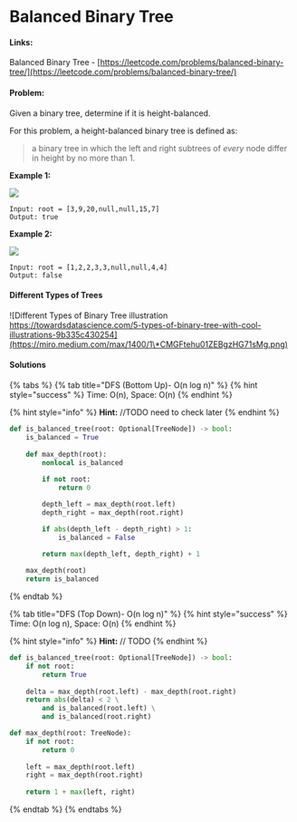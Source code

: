 # Balanced Binary Tree

#### Links:

Balanced Binary Tree - [https://leetcode.com/problems/balanced-binary-tree/](https://leetcode.com/problems/balanced-binary-tree/)

#### Problem:

Given a binary tree, determine if it is height-balanced.

For this problem, a height-balanced binary tree is defined as:

> a binary tree in which the left and right subtrees of _every_ node differ in height by no more than 1.

**Example 1:**

![](https://assets.leetcode.com/uploads/2020/10/06/balance\_1.jpg)

```
Input: root = [3,9,20,null,null,15,7]
Output: true
```

**Example 2:**

![](https://assets.leetcode.com/uploads/2020/10/06/balance\_2.jpg)

```
Input: root = [1,2,2,3,3,null,null,4,4]
Output: false
```

#### Different Types of Trees

![Different Types of Binary Tree illustration&#x20;
https://towardsdatascience.com/5-types-of-binary-tree-with-cool-illustrations-9b335c430254](https://miro.medium.com/max/1400/1\*CMGFtehu01ZEBgzHG71sMg.png)

#### Solutions

{% tabs %}
{% tab title="DFS (Bottom Up)- O(n log n)" %}
{% hint style="success" %}
Time: O(n), Space: O(n)
{% endhint %}

{% hint style="info" %}
**Hint:**  //TODO need to check later
{% endhint %}

```python
def is_balanced_tree(root: Optional[TreeNode]) -> bool:
    is_balanced = True
    
    def max_depth(root):
        nonlocal is_balanced
        
        if not root:
            return 0

        depth_left = max_depth(root.left)
        depth_right = max_depth(root.right)

        if abs(depth_left - depth_right) > 1:
            is_balanced = False

        return max(depth_left, depth_right) + 1
    
    max_depth(root)
    return is_balanced
```
{% endtab %}

{% tab title="DFS (Top Down)- O(n log n)" %}
{% hint style="success" %}
Time: O(n log n), Space: O(n)
{% endhint %}

{% hint style="info" %}
**Hint:** // TODO
{% endhint %}

```python
def is_balanced_tree(root: Optional[TreeNode]) -> bool:
    if not root:
        return True
    
    delta = max_depth(root.left) - max_depth(root.right)
    return abs(delta) < 2 \
        and is_balanced(root.left) \
        and is_balanced(root.right)

def max_depth(root: TreeNode):
    if not root:
        return 0
    
    left = max_depth(root.left)
    right = max_depth(root.right)
    
    return 1 + max(left, right)
```
{% endtab %}
{% endtabs %}
